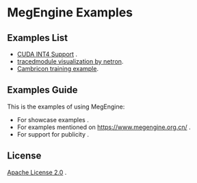 # MegEngine Examples

## Examples List
* [CUDA INT4 Support](https://github.com/MegEngine/examples/tree/main/int4_resnet50_test) .
* [tracedmodule visualization by netron](https://github.com/MegEngine/examples/tree/main/netron_tracedmodule).
* [Cambricon training example](https://github.com/MegEngine/examples/tree/main/cambircon_train).

## Examples Guide
This is the examples of using MegEngine:
* For showcase examples .
* For examples mentioned on https://www.megengine.org.cn/ .
* For support for publicity .

## License
[Apache License 2.0](https://github.com/MegEngine/examples/blob/main/LICENSE) .
